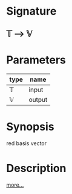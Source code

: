 # Signature
## 𝕋 ⟶ 𝕍

# Parameters

| type | name |
|------|------|
|𝕋|input|
|𝕍|output|

# Synopsis
red basis vector

# Description

[more...](https://en.wikipedia.org/wiki/Basis_(linear_algebra))